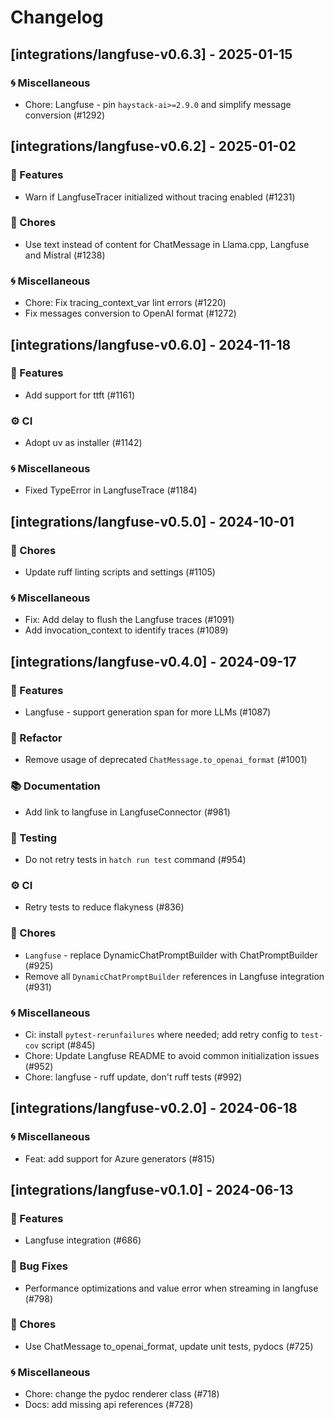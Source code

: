 # Changelog

## [integrations/langfuse-v0.6.3] - 2025-01-15

### 🌀 Miscellaneous

- Chore: Langfuse - pin `haystack-ai>=2.9.0` and simplify message conversion (#1292)

## [integrations/langfuse-v0.6.2] - 2025-01-02

### 🚀 Features

- Warn if LangfuseTracer initialized without tracing enabled (#1231)

### 🧹 Chores

- Use text instead of content for ChatMessage in Llama.cpp, Langfuse and Mistral (#1238)

### 🌀 Miscellaneous

- Chore: Fix tracing_context_var lint errors (#1220)
- Fix messages conversion to OpenAI format (#1272)

## [integrations/langfuse-v0.6.0] - 2024-11-18

### 🚀 Features

- Add support for ttft (#1161)

### ⚙️ CI

- Adopt uv as installer (#1142)

### 🌀 Miscellaneous

- Fixed TypeError in LangfuseTrace (#1184)

## [integrations/langfuse-v0.5.0] - 2024-10-01

### 🧹 Chores

- Update ruff linting scripts and settings (#1105)

### 🌀 Miscellaneous

- Fix: Add delay to flush the Langfuse traces (#1091)
- Add invocation_context to identify traces (#1089)

## [integrations/langfuse-v0.4.0] - 2024-09-17

### 🚀 Features

- Langfuse - support generation span for more LLMs (#1087)

### 🚜 Refactor

- Remove usage of deprecated `ChatMessage.to_openai_format` (#1001)

### 📚 Documentation

- Add link to langfuse in LangfuseConnector (#981)

### 🧪 Testing

- Do not retry tests in `hatch run test` command (#954)

### ⚙️ CI

- Retry tests to reduce flakyness (#836)

### 🧹 Chores

- `Langfuse` - replace DynamicChatPromptBuilder with ChatPromptBuilder (#925)
- Remove all `DynamicChatPromptBuilder` references in Langfuse integration (#931)

### 🌀 Miscellaneous

- Ci: install `pytest-rerunfailures` where needed; add retry config to `test-cov` script (#845)
- Chore: Update Langfuse README to avoid common initialization issues (#952)
- Chore: langfuse - ruff update, don't ruff tests (#992)

## [integrations/langfuse-v0.2.0] - 2024-06-18

### 🌀 Miscellaneous

- Feat: add support for Azure generators (#815)

## [integrations/langfuse-v0.1.0] - 2024-06-13

### 🚀 Features

- Langfuse integration (#686)

### 🐛 Bug Fixes

- Performance optimizations and value error when streaming in langfuse (#798)

### 🧹 Chores

- Use ChatMessage to_openai_format, update unit tests, pydocs (#725)

### 🌀 Miscellaneous

- Chore: change the pydoc renderer class (#718)
- Docs: add missing api references (#728)

<!-- generated by git-cliff -->
